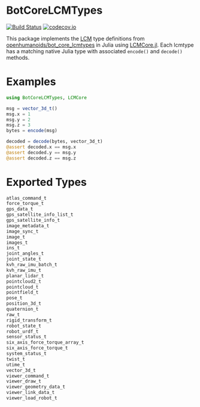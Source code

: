 # BotCoreLCMTypes

[![Build Status](https://travis-ci.org/JuliaRobotics/BotCoreLCMTypes.jl.svg?branch=master)](https://travis-ci.org/JuliaRobotics/BotCoreLCMTypes.jl)
[![codecov.io](https://codecov.io/github/JuliaRobotics/BotCoreLCMTypes.jl/coverage.svg?branch=master)](https://codecov.io/github/JuliaRobotics/BotCoreLCMTypes.jl?branch=master)

This package implements the [LCM](http://lcm-proj.github.io/) type definitions from [openhumanoids/bot_core_lcmtypes](https://github.com/openhumanoids/bot_core_lcmtypes) in Julia using [LCMCore.jl](https://github.com/JuliaRobotics/LCMCore.jl). Each lcmtype has a matching native Julia type with associated `encode()` and `decode()` methods.

# Examples

```julia
using BotCoreLCMTypes, LCMCore

msg = vector_3d_t()
msg.x = 1
msg.y = 2
msg.z = 3
bytes = encode(msg)

decoded = decode(bytes, vector_3d_t)
@assert decoded.x == msg.x
@assert decoded.y == msg.y
@assert decoded.z == msg.z
```

# Exported Types

```julia
atlas_command_t
force_torque_t
gps_data_t
gps_satellite_info_list_t
gps_satellite_info_t
image_metadata_t
image_sync_t
image_t
images_t
ins_t
joint_angles_t
joint_state_t
kvh_raw_imu_batch_t
kvh_raw_imu_t
planar_lidar_t
pointcloud2_t
pointcloud_t
pointfield_t
pose_t
position_3d_t
quaternion_t
raw_t
rigid_transform_t
robot_state_t
robot_urdf_t
sensor_status_t
six_axis_force_torque_array_t
six_axis_force_torque_t
system_status_t
twist_t
utime_t
vector_3d_t
viewer_command_t
viewer_draw_t
viewer_geometry_data_t
viewer_link_data_t
viewer_load_robot_t
```